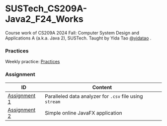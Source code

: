 # SUSTech_CS209A-Java2_F24_Works

Course work of CS209A 2024 Fall: Computer System Design and Applications A (a.k.a. Java 2), SUSTech. Taught by Yida Tao [@yidatao](https://github.com/yidatao) .

### Practices

Weekly practice: [Practices](Practices/)

### Assignment

| ID                                                           | Content                                                 |
| ------------------------------------------------------------ | ------------------------------------------------------- |
| [Assignment 1](Assignment1/)                                 | Paralleled data analyzer for `.csv` file using `stream` |
| [Assignment 2](https://github.com/OctCarp/SUSTech-CS209A-LinkGame/tree/java-backup) | Simple online JavaFX application                        |

